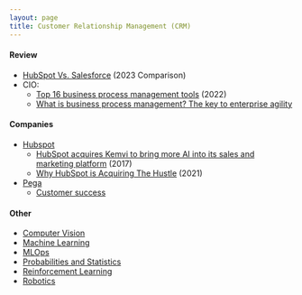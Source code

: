 ```yaml
---
layout: page
title: Customer Relationship Management (CRM)
---
```


#### Review
* [HubSpot Vs. Salesforce](https://www.forbes.com/advisor/business/software/salesforce-vs-hubspot/) (2023 Comparison)
* CIO:
  * [Top 16 business process management tools](https://www.cio.com/article/401356/top-16-business-process-management-tools.html) (2022)
  * [What is business process management? The key to enterprise agility](https://www.cio.com/article/230560/what-is-business-process-management-bpm-the-key-to-enterprise-agility.html)

#### Companies
* [Hubspot](https://en.wikipedia.org/wiki/HubSpot)
  * [HubSpot acquires Kemvi to bring more AI into its sales and marketing platform](https://techcrunch.com/2017/07/25/hubspot-acquires-kemvi/) (2017)
  * [Why HubSpot is Acquiring The Hustle](https://blog.hubspot.com/marketing/why-hubspot-is-acquiring-the-hustle) (2021)
* [Pega](https://en.wikipedia.org/wiki/Pegasystems)
  * [Customer success](https://www.pega.com/customers?f%5B0%5D=solution%3A10236&f%5B1%5D=solution%3A10241&f%5B2%5D=solution%3A10256)

#### Other
* [Computer Vision](/computer_vision)
* [Machine Learning](/machine_learning)
* [MLOps](/mlops)
* [Probabilities and Statistics](/probabilities_and_statistics)
* [Reinforcement Learning](/reinforcement_learning)
* [Robotics](/robotics)
